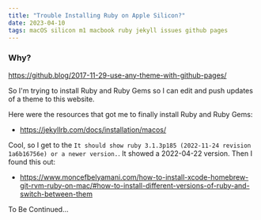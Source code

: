 ```yaml
---
title: "Trouble Installing Ruby on Apple Silicon?"
date: 2023-04-10
tags: macOS silicon m1 macbook ruby jekyll issues github pages
---
```


### Why?

https://github.blog/2017-11-29-use-any-theme-with-github-pages/

So I'm trying to install Ruby and Ruby Gems so I can edit and push updates of a theme to this website.

Here were the resources that got me to finally install Ruby and Ruby Gems:

- https://jekyllrb.com/docs/installation/macos/

Cool, so I get to the `It should show ruby 3.1.3p185 (2022-11-24 revision 1a6b16756e) or a newer version.`. It showed a 2022-04-22 version. Then I found this out:

- https://www.moncefbelyamani.com/how-to-install-xcode-homebrew-git-rvm-ruby-on-mac/#how-to-install-different-versions-of-ruby-and-switch-between-them

To Be Continued...
